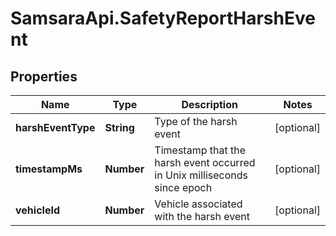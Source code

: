 # SamsaraApi.SafetyReportHarshEvent

## Properties
Name | Type | Description | Notes
------------ | ------------- | ------------- | -------------
**harshEventType** | **String** | Type of the harsh event | [optional] 
**timestampMs** | **Number** | Timestamp that the harsh event occurred in Unix milliseconds since epoch | [optional] 
**vehicleId** | **Number** | Vehicle associated with the harsh event | [optional] 


